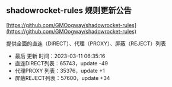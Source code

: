 ## shadowrocket-rules 规则更新公告

[https://github.com/GMOogway/shadowrocket-rules](https://github.com/GMOogway/shadowrocket-rules)

提供全面的直连（DIRECT）、代理（PROXY）、屏蔽（REJECT）列表
- 最后 更新 时间：2023-03-11 06:35:16
- 直连DIRECT列表：65743，update -49
- 代理PROXY 列表：35376，update +1
- 屏蔽REJECT列表：57600，update +34